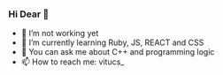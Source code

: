 ### Hi Dear 👋


- 🔭 I’m not working yet
- 🌱 I’m currently learning Ruby, JS, REACT and CSS
- 💬 You can ask me about C++ and programming logic
- 📫 How to reach me: vitucs_

